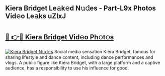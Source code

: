## Kiera Bridget Le𝚊k𝚎d N𝚞𝚍es - Part-L9x Photos Vid𝚎o Le𝚊ks uZIxJ

# <h2><a href="http://fberal.evod.top/?m=Kiera+Bridget">🔗 👉🔴 Kiera Bridget Vid𝚎o Ph𝚘t𝚘s</a></h2>

[![Kiera Bridget N𝚞d𝚎s](https://i.imgur.com/8V9OHl7.gif)](http://fberal.evod.top/?m=Kiera+Bridget)
Social media sensation Kiera Bridget, famous for sharing lifestyle and dance content, including dance performances and vlogs. A public figure like Kiera Bridget, with a large platform and a captive audience, has a responsibility to use his influence for good. 
